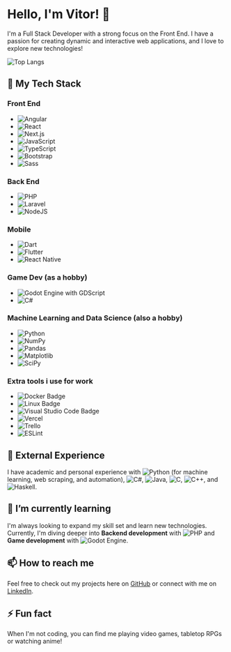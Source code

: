 # Hello, I'm Vitor! 👋
I'm a Full Stack Developer with a strong focus on the Front End. I have a passion for creating dynamic and interactive web applications, and I love to explore new technologies!

![Top Langs](https://github-readme-stats.vercel.app/api/top-langs/?username=Vitor-Tx&layout=compact&hide=html,php,tsql,jupyter+notebook,scss,assembly,Hack,CSS,Ruby,DockerFile)

## 🔭 My Tech Stack
### Front End
- ![Angular](https://img.shields.io/badge/-Angular-DD0031?style=flat&logo=angular&logoColor=white)
- ![React](https://img.shields.io/badge/-React-61DAFB?style=flat&logo=react&logoColor=white)
- ![Next.js](https://img.shields.io/badge/-Next.js-000000?style=flat&logo=next.js&logoColor=white)
- ![JavaScript](https://img.shields.io/badge/-JavaScript-F7DF1E?style=flat&logo=javascript&logoColor=black)
- ![TypeScript](https://img.shields.io/badge/-TypeScript-3178C6?style=flat&logo=typescript&logoColor=white)
- ![Bootstrap](https://img.shields.io/badge/-Bootstrap-7952B3?style=flat&logo=bootstrap&logoColor=white)
- ![Sass](https://img.shields.io/badge/-Sass-CC6699?style=flat&logo=sass&logoColor=white)
### Back End
- ![PHP](https://img.shields.io/badge/-PHP-777BB4?style=flat&logo=php&logoColor=white)
- ![Laravel](https://img.shields.io/badge/-Laravel-FF2D20?style=flat&logo=laravel&logoColor=white)
-    ![NodeJS](https://img.shields.io/badge/Node%20js-339933?style=flat&logo=nodedotjs&logoColor=white)
### Mobile
- ![Dart](https://img.shields.io/badge/-Dart-0175C2?style=flat&logo=dart&logoColor=white)
- ![Flutter](https://img.shields.io/badge/-Flutter-02569B?style=flat&logo=flutter&logoColor=white)
- ![React Native](https://img.shields.io/badge/react_native-%2320232a.svg?style=flat&logo=react&logoColor=%2361DAFB)
### Game Dev (as a hobby)
- ![Godot Engine](https://img.shields.io/badge/GODOT-%23FFFFFF.svg?style=flat&logo=godot-engine) with GDScript
- ![C#](https://img.shields.io/badge/c%23-%23239120.svg?style=flat&logo=csharp&logoColor=white)
### Machine Learning and Data Science (also a hobby)
- ![Python](https://img.shields.io/badge/Python-3776AB.svg?style=flat&logo=Python&logoColor=white)
- ![NumPy](https://img.shields.io/badge/numpy-%23013243.svg?style=flat&logo=numpy&logoColor=white)
- ![Pandas](https://img.shields.io/badge/pandas-%23150458.svg?style=flat&logo=pandas&logoColor=white)
- ![Matplotlib](https://img.shields.io/badge/Matplotlib-%23ffffff.svg?style=flat&logo=Matplotlib&logoColor=black)
- ![SciPy](https://img.shields.io/badge/SciPy-%230C55A5.svg?style=flat&logo=scipy&logoColor=%white)

### Extra tools i use for work
- ![Docker Badge](https://img.shields.io/badge/Docker-2496ED?logo=docker&logoColor=fff&style=flat)
- ![Linux Badge](https://img.shields.io/badge/Linux-FCC624?logo=linux&logoColor=000&style=flat)
- ![Visual Studio Code Badge](https://img.shields.io/badge/Visual%20Studio%20Code-007ACC?logo=visualstudiocode&logoColor=fff&style=flat)
- ![Vercel](https://img.shields.io/badge/vercel-%23000000.svg?style=flat&logo=vercel&logoColor=white)
- ![Trello](https://img.shields.io/badge/Trello-%23026AA7.svg?style=flat&logo=Trello&logoColor=white)
- ![ESLint](https://img.shields.io/badge/ESLint-4B3263?style=flat&logo=eslint&logoColor=white)


## 💼 External Experience
I have academic and personal experience with ![Python](https://img.shields.io/badge/Python-3776AB.svg?style=flat&logo=Python&logoColor=white) (for machine learning, web scraping, and automation), ![C#](https://img.shields.io/badge/c%23-%23239120.svg?style=flat&logo=csharp&logoColor=white), ![Java](https://img.shields.io/badge/java-%23ED8B00.svg?style=flat&logo=openjdk&logoColor=white), ![C](https://img.shields.io/badge/C-A8B9CC?logo=c&logoColor=fff&style=flat), ![C++](https://img.shields.io/badge/c++-%2300599C.svg?style=flat&logo=c%2B%2B&logoColor=white), and ![Haskell](https://img.shields.io/badge/Haskell-5e5086?style=flat&logo=haskell&logoColor=white).
## 🌱 I’m currently learning
I'm always looking to expand my skill set and learn new technologies. Currently, I'm diving deeper into **Backend development** with ![PHP](https://img.shields.io/badge/-PHP-777BB4?style=flat&logo=php&logoColor=white) and **Game development** with ![Godot Engine](https://img.shields.io/badge/GODOT-%23FFFFFF.svg?style=flat&logo=godot-engine).

## 📫 How to reach me
Feel free to check out my projects here on [GitHub](https://github.com/Vitor-Tx) or connect with me on [LinkedIn](https://www.linkedin.com/in/vitor-teixeira-eof/).
## ⚡ Fun fact
When I'm not coding, you can find me playing video games, tabletop RPGs or watching anime!
